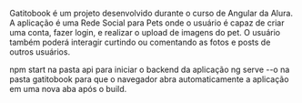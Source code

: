 Gatitobook é um projeto desenvolvido durante o curso de Angular da Alura.
A aplicação é uma Rede Social para Pets onde o usuário é capaz de criar uma conta, fazer login, e realizar o upload de imagens do pet.
O usuário também poderá interagir curtindo ou comentando as fotos e posts de outros usuários.

npm start na pasta api para iniciar o backend da aplicação 
ng serve --o na pasta gatitobook para que o navegador abra automaticamente a aplicação em uma nova aba após o build.
